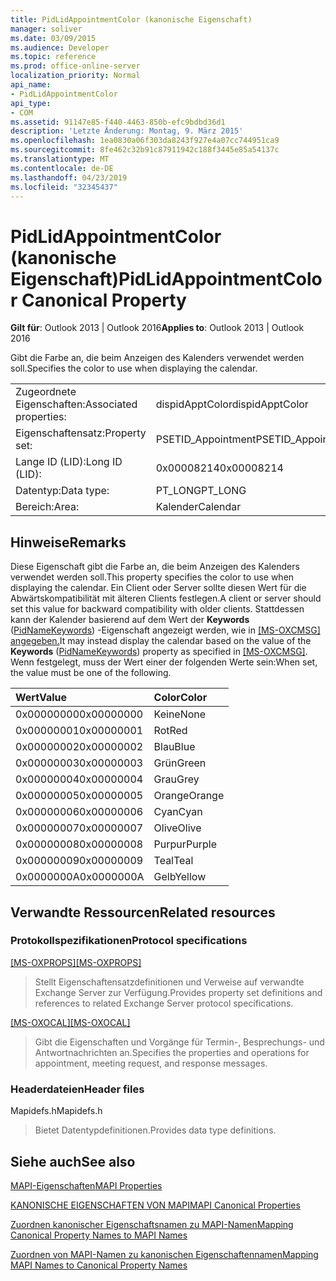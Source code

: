 ```yaml
---
title: PidLidAppointmentColor (kanonische Eigenschaft)
manager: soliver
ms.date: 03/09/2015
ms.audience: Developer
ms.topic: reference
ms.prod: office-online-server
localization_priority: Normal
api_name:
- PidLidAppointmentColor
api_type:
- COM
ms.assetid: 91147e85-f440-4463-850b-efc9bdbd36d1
description: 'Letzte Änderung: Montag, 9. März 2015'
ms.openlocfilehash: 1ea0830a06f303da8243f927e4a07cc744951ca9
ms.sourcegitcommit: 8fe462c32b91c87911942c188f3445e85a54137c
ms.translationtype: MT
ms.contentlocale: de-DE
ms.lasthandoff: 04/23/2019
ms.locfileid: "32345437"
---
```

# <a name="pidlidappointmentcolor-canonical-property"></a><span data-ttu-id="4c7e5-103">PidLidAppointmentColor (kanonische Eigenschaft)</span><span class="sxs-lookup"><span data-stu-id="4c7e5-103">PidLidAppointmentColor Canonical Property</span></span>

  
  
<span data-ttu-id="4c7e5-104">**Gilt für**: Outlook 2013 | Outlook 2016</span><span class="sxs-lookup"><span data-stu-id="4c7e5-104">**Applies to**: Outlook 2013 | Outlook 2016</span></span> 
  
<span data-ttu-id="4c7e5-105">Gibt die Farbe an, die beim Anzeigen des Kalenders verwendet werden soll.</span><span class="sxs-lookup"><span data-stu-id="4c7e5-105">Specifies the color to use when displaying the calendar.</span></span>
  
|||
|:-----|:-----|
|<span data-ttu-id="4c7e5-106">Zugeordnete Eigenschaften:</span><span class="sxs-lookup"><span data-stu-id="4c7e5-106">Associated properties:</span></span>  <br/> |<span data-ttu-id="4c7e5-107">dispidApptColor</span><span class="sxs-lookup"><span data-stu-id="4c7e5-107">dispidApptColor</span></span>  <br/> |
|<span data-ttu-id="4c7e5-108">Eigenschaftensatz:</span><span class="sxs-lookup"><span data-stu-id="4c7e5-108">Property set:</span></span>  <br/> |<span data-ttu-id="4c7e5-109">PSETID_Appointment</span><span class="sxs-lookup"><span data-stu-id="4c7e5-109">PSETID_Appointment</span></span>  <br/> |
|<span data-ttu-id="4c7e5-110">Lange ID (LID):</span><span class="sxs-lookup"><span data-stu-id="4c7e5-110">Long ID (LID):</span></span>  <br/> |<span data-ttu-id="4c7e5-111">0x00008214</span><span class="sxs-lookup"><span data-stu-id="4c7e5-111">0x00008214</span></span>  <br/> |
|<span data-ttu-id="4c7e5-112">Datentyp:</span><span class="sxs-lookup"><span data-stu-id="4c7e5-112">Data type:</span></span>  <br/> |<span data-ttu-id="4c7e5-113">PT_LONG</span><span class="sxs-lookup"><span data-stu-id="4c7e5-113">PT_LONG</span></span>  <br/> |
|<span data-ttu-id="4c7e5-114">Bereich:</span><span class="sxs-lookup"><span data-stu-id="4c7e5-114">Area:</span></span>  <br/> |<span data-ttu-id="4c7e5-115">Kalender</span><span class="sxs-lookup"><span data-stu-id="4c7e5-115">Calendar</span></span>  <br/> |
   
## <a name="remarks"></a><span data-ttu-id="4c7e5-116">Hinweise</span><span class="sxs-lookup"><span data-stu-id="4c7e5-116">Remarks</span></span>

<span data-ttu-id="4c7e5-117">Diese Eigenschaft gibt die Farbe an, die beim Anzeigen des Kalenders verwendet werden soll.</span><span class="sxs-lookup"><span data-stu-id="4c7e5-117">This property specifies the color to use when displaying the calendar.</span></span> <span data-ttu-id="4c7e5-118">Ein Client oder Server sollte diesen Wert für die Abwärtskompatibilität mit älteren Clients festlegen.</span><span class="sxs-lookup"><span data-stu-id="4c7e5-118">A client or server should set this value for backward compatibility with older clients.</span></span> <span data-ttu-id="4c7e5-119">Stattdessen kann der Kalender basierend auf dem Wert der **Keywords** ([PidNameKeywords](pidnamekeywords-canonical-property.md)) -Eigenschaft angezeigt werden, wie in [[MS-OXCMSG] angegeben.](https://msdn.microsoft.com/library/7fd7ec40-deec-4c06-9493-1bc06b349682%28Office.15%29.aspx)</span><span class="sxs-lookup"><span data-stu-id="4c7e5-119">It may instead display the calendar based on the value of the **Keywords** ([PidNameKeywords](pidnamekeywords-canonical-property.md)) property as specified in [[MS-OXCMSG]](https://msdn.microsoft.com/library/7fd7ec40-deec-4c06-9493-1bc06b349682%28Office.15%29.aspx).</span></span> <span data-ttu-id="4c7e5-120">Wenn festgelegt, muss der Wert einer der folgenden Werte sein:</span><span class="sxs-lookup"><span data-stu-id="4c7e5-120">When set, the value must be one of the following.</span></span>
  
|<span data-ttu-id="4c7e5-121">**Wert**</span><span class="sxs-lookup"><span data-stu-id="4c7e5-121">**Value**</span></span>|<span data-ttu-id="4c7e5-122">**Color**</span><span class="sxs-lookup"><span data-stu-id="4c7e5-122">**Color**</span></span>|
|:-----|:-----|
|<span data-ttu-id="4c7e5-123">0x00000000</span><span class="sxs-lookup"><span data-stu-id="4c7e5-123">0x00000000</span></span>  <br/> |<span data-ttu-id="4c7e5-124">Keine</span><span class="sxs-lookup"><span data-stu-id="4c7e5-124">None</span></span>  <br/> |
|<span data-ttu-id="4c7e5-125">0x00000001</span><span class="sxs-lookup"><span data-stu-id="4c7e5-125">0x00000001</span></span>  <br/> |<span data-ttu-id="4c7e5-126">Rot</span><span class="sxs-lookup"><span data-stu-id="4c7e5-126">Red</span></span>  <br/> |
|<span data-ttu-id="4c7e5-127">0x00000002</span><span class="sxs-lookup"><span data-stu-id="4c7e5-127">0x00000002</span></span>  <br/> |<span data-ttu-id="4c7e5-128">Blau</span><span class="sxs-lookup"><span data-stu-id="4c7e5-128">Blue</span></span>  <br/> |
|<span data-ttu-id="4c7e5-129">0x00000003</span><span class="sxs-lookup"><span data-stu-id="4c7e5-129">0x00000003</span></span>  <br/> |<span data-ttu-id="4c7e5-130">Grün</span><span class="sxs-lookup"><span data-stu-id="4c7e5-130">Green</span></span>  <br/> |
|<span data-ttu-id="4c7e5-131">0x00000004</span><span class="sxs-lookup"><span data-stu-id="4c7e5-131">0x00000004</span></span>  <br/> |<span data-ttu-id="4c7e5-132">Grau</span><span class="sxs-lookup"><span data-stu-id="4c7e5-132">Grey</span></span>  <br/> |
|<span data-ttu-id="4c7e5-133">0x00000005</span><span class="sxs-lookup"><span data-stu-id="4c7e5-133">0x00000005</span></span>  <br/> |<span data-ttu-id="4c7e5-134">Orange</span><span class="sxs-lookup"><span data-stu-id="4c7e5-134">Orange</span></span>  <br/> |
|<span data-ttu-id="4c7e5-135">0x00000006</span><span class="sxs-lookup"><span data-stu-id="4c7e5-135">0x00000006</span></span>  <br/> |<span data-ttu-id="4c7e5-136">Cyan</span><span class="sxs-lookup"><span data-stu-id="4c7e5-136">Cyan</span></span>  <br/> |
|<span data-ttu-id="4c7e5-137">0x00000007</span><span class="sxs-lookup"><span data-stu-id="4c7e5-137">0x00000007</span></span>  <br/> |<span data-ttu-id="4c7e5-138">Olive</span><span class="sxs-lookup"><span data-stu-id="4c7e5-138">Olive</span></span>  <br/> |
|<span data-ttu-id="4c7e5-139">0x00000008</span><span class="sxs-lookup"><span data-stu-id="4c7e5-139">0x00000008</span></span>  <br/> |<span data-ttu-id="4c7e5-140">Purpur</span><span class="sxs-lookup"><span data-stu-id="4c7e5-140">Purple</span></span>  <br/> |
|<span data-ttu-id="4c7e5-141">0x00000009</span><span class="sxs-lookup"><span data-stu-id="4c7e5-141">0x00000009</span></span>  <br/> |<span data-ttu-id="4c7e5-142">Teal</span><span class="sxs-lookup"><span data-stu-id="4c7e5-142">Teal</span></span>  <br/> |
|<span data-ttu-id="4c7e5-143">0x0000000A</span><span class="sxs-lookup"><span data-stu-id="4c7e5-143">0x0000000A</span></span>  <br/> |<span data-ttu-id="4c7e5-144">Gelb</span><span class="sxs-lookup"><span data-stu-id="4c7e5-144">Yellow</span></span>  <br/> |
   
## <a name="related-resources"></a><span data-ttu-id="4c7e5-145">Verwandte Ressourcen</span><span class="sxs-lookup"><span data-stu-id="4c7e5-145">Related resources</span></span>

### <a name="protocol-specifications"></a><span data-ttu-id="4c7e5-146">Protokollspezifikationen</span><span class="sxs-lookup"><span data-stu-id="4c7e5-146">Protocol specifications</span></span>

<span data-ttu-id="4c7e5-147">[[MS-OXPROPS]](https://msdn.microsoft.com/library/f6ab1613-aefe-447d-a49c-18217230b148%28Office.15%29.aspx)</span><span class="sxs-lookup"><span data-stu-id="4c7e5-147">[[MS-OXPROPS]](https://msdn.microsoft.com/library/f6ab1613-aefe-447d-a49c-18217230b148%28Office.15%29.aspx)</span></span>
  
> <span data-ttu-id="4c7e5-148">Stellt Eigenschaftensatzdefinitionen und Verweise auf verwandte Exchange Server zur Verfügung.</span><span class="sxs-lookup"><span data-stu-id="4c7e5-148">Provides property set definitions and references to related Exchange Server protocol specifications.</span></span>
    
<span data-ttu-id="4c7e5-149">[[MS-OXOCAL]](https://msdn.microsoft.com/library/09861fde-c8e4-4028-9346-e7c214cfdba1%28Office.15%29.aspx)</span><span class="sxs-lookup"><span data-stu-id="4c7e5-149">[[MS-OXOCAL]](https://msdn.microsoft.com/library/09861fde-c8e4-4028-9346-e7c214cfdba1%28Office.15%29.aspx)</span></span>
  
> <span data-ttu-id="4c7e5-150">Gibt die Eigenschaften und Vorgänge für Termin-, Besprechungs- und Antwortnachrichten an.</span><span class="sxs-lookup"><span data-stu-id="4c7e5-150">Specifies the properties and operations for appointment, meeting request, and response messages.</span></span>
    
### <a name="header-files"></a><span data-ttu-id="4c7e5-151">Headerdateien</span><span class="sxs-lookup"><span data-stu-id="4c7e5-151">Header files</span></span>

<span data-ttu-id="4c7e5-152">Mapidefs.h</span><span class="sxs-lookup"><span data-stu-id="4c7e5-152">Mapidefs.h</span></span>
  
> <span data-ttu-id="4c7e5-153">Bietet Datentypdefinitionen.</span><span class="sxs-lookup"><span data-stu-id="4c7e5-153">Provides data type definitions.</span></span>
    
## <a name="see-also"></a><span data-ttu-id="4c7e5-154">Siehe auch</span><span class="sxs-lookup"><span data-stu-id="4c7e5-154">See also</span></span>



[<span data-ttu-id="4c7e5-155">MAPI-Eigenschaften</span><span class="sxs-lookup"><span data-stu-id="4c7e5-155">MAPI Properties</span></span>](mapi-properties.md)
  
[<span data-ttu-id="4c7e5-156">KANONISCHE EIGENSCHAFTEN VON MAPI</span><span class="sxs-lookup"><span data-stu-id="4c7e5-156">MAPI Canonical Properties</span></span>](mapi-canonical-properties.md)
  
[<span data-ttu-id="4c7e5-157">Zuordnen kanonischer Eigenschaftsnamen zu MAPI-Namen</span><span class="sxs-lookup"><span data-stu-id="4c7e5-157">Mapping Canonical Property Names to MAPI Names</span></span>](mapping-canonical-property-names-to-mapi-names.md)
  
[<span data-ttu-id="4c7e5-158">Zuordnen von MAPI-Namen zu kanonischen Eigenschaftennamen</span><span class="sxs-lookup"><span data-stu-id="4c7e5-158">Mapping MAPI Names to Canonical Property Names</span></span>](mapping-mapi-names-to-canonical-property-names.md)

